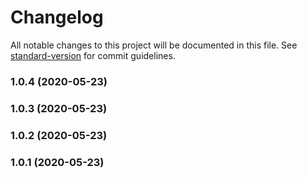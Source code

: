 # Changelog

All notable changes to this project will be documented in this file. See [standard-version](https://github.com/conventional-changelog/standard-version) for commit guidelines.

### 1.0.4 (2020-05-23)

### 1.0.3 (2020-05-23)

### 1.0.2 (2020-05-23)

### 1.0.1 (2020-05-23)
